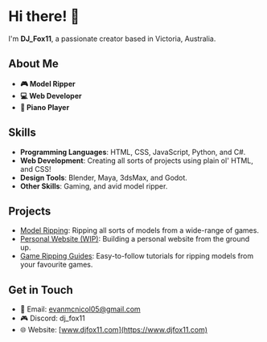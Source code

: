 # Hi there! 👋

I'm **DJ_Fox11**, a passionate creator based in Victoria, Australia.

## About Me
- **🎮 Model Ripper**
- **💻 Web Developer**
- **🎹 Piano Player**

## Skills
- **Programming Languages**: HTML, CSS, JavaScript, Python, and C#.
- **Web Development**: Creating all sorts of projects using plain ol' HTML, and CSS!
- **Design Tools**: Blender, Maya, 3dsMax, and Godot.
- **Other Skills**: Gaming, and avid model ripper.

## Projects
- [Model Ripping](link): Ripping all sorts of models from a wide-range of games.
- [Personal Website (WIP)](link): Building a personal website from the ground up.
- [Game Ripping Guides](link): Easy-to-follow tutorials for ripping models from your favourite games.

## Get in Touch
- 📧 Email: evanmcnicol05@gmail.com
- 🎮 Discord: dj_fox11
- 🌐 Website: [www.djfox11.com](https://www.djfox11.com)

